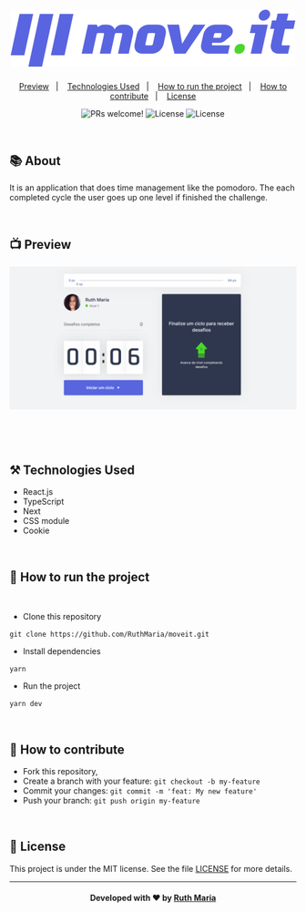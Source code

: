 <h1 align="center">
  <a href="https://github.com/csorlandi/nodejs-concepts">
    <img alt="Logo moveit" src="./public/logo-full.svg" width="500px" />
  </a>
</h1>

<p align="center">
  <a href="#execution">Preview</a>&nbsp;&nbsp;&nbsp;|&nbsp;&nbsp;&nbsp;
  <a href="#technologies">Technologies Used</a>&nbsp;&nbsp;&nbsp;|&nbsp;&nbsp;&nbsp;
  <a href="#run">How to run the project</a>&nbsp;&nbsp;&nbsp;|&nbsp;&nbsp;&nbsp;
  <a href="#contribute">How to contribute</a>&nbsp;&nbsp;&nbsp;|&nbsp;&nbsp;&nbsp;
  <a href="#license">License</a>
</p>


<p align="center">
 <img src="https://img.shields.io/static/v1?label=PRs&message=welcome&color=#5965e0&labelColor=000000" alt="PRs welcome!" />

  <img alt="License" src="https://img.shields.io/badge/Made%20by-Ruth%20Maria-f">

  <img alt="License" src="https://img.shields.io/static/v1?label=license&message=MIT&color=#5965e0&labelColor=000000">
</p>

<br>

## :books: About


It is an application that does time management like the pomodoro. The each completed cycle  the user goes up one level if finished the challenge.


<a id="execution"></a><br>

 ## :tv: Preview

![video](./public/video.gif)

<br>

<a id="technologies"></a><br>

## ⚒️ Technologies Used
  * React.js
  * TypeScript
  * Next
  * CSS module
  * Cookie


<a id="run"></a><br>

## 🚀 How to run the project


<br>

- Clone this repository

```
git clone https://github.com/RuthMaria/moveit.git
```
- Install dependencies

```
yarn
```

- Run the project

```
yarn dev
```

<br>

## 🎯 How to contribute

- Fork this repository,
- Create a branch with your feature: `git checkout -b my-feature`
- Commit your changes: `git commit -m 'feat: My new feature'`
- Push your branch: `git push origin my-feature`

<a id="license"></a><br>

## :memo: License

This project is under the MIT license. See the  file [LICENSE](LICENSE) for more details.

---

<h4 align="center">
    Developed with ❤️ by <a href="https://www.linkedin.com/in/ruth-maria-9b256071/" target="_blank">Ruth Maria</a>
</h4>
